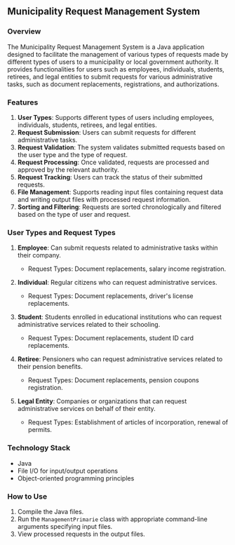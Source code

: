## Municipality Request Management System

### Overview
The Municipality Request Management System is a Java application designed to facilitate the management of various types of requests made by different types of users to a municipality or local government authority. It provides functionalities for users such as employees, individuals, students, retirees, and legal entities to submit requests for various administrative tasks, such as document replacements, registrations, and authorizations.

### Features
1. **User Types**: Supports different types of users including employees, individuals, students, retirees, and legal entities.
2. **Request Submission**: Users can submit requests for different administrative tasks.
3. **Request Validation**: The system validates submitted requests based on the user type and the type of request.
4. **Request Processing**: Once validated, requests are processed and approved by the relevant authority.
5. **Request Tracking**: Users can track the status of their submitted requests.
6. **File Management**: Supports reading input files containing request data and writing output files with processed request information.
7. **Sorting and Filtering**: Requests are sorted chronologically and filtered based on the type of user and request.

### User Types and Request Types
1. **Employee**: Can submit requests related to administrative tasks within their company.
   - Request Types: Document replacements, salary income registration.

2. **Individual**: Regular citizens who can request administrative services.
   - Request Types: Document replacements, driver's license replacements.

3. **Student**: Students enrolled in educational institutions who can request administrative services related to their schooling.
   - Request Types: Document replacements, student ID card replacements.

4. **Retiree**: Pensioners who can request administrative services related to their pension benefits.
   - Request Types: Document replacements, pension coupons registration.

5. **Legal Entity**: Companies or organizations that can request administrative services on behalf of their entity.
   - Request Types: Establishment of articles of incorporation, renewal of permits.

### Technology Stack
- Java
- File I/O for input/output operations
- Object-oriented programming principles

### How to Use
1. Compile the Java files.
2. Run the `ManagementPrimarie` class with appropriate command-line arguments specifying input files.
3. View processed requests in the output files.
